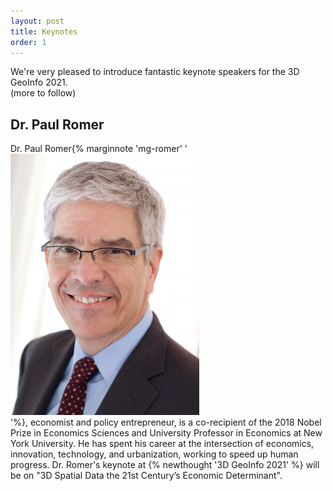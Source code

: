 ```yaml
---
layout: post
title: Keynotes
order: 1
---
```


<p>We're very pleased to introduce fantastic keynote speakers for the 3D GeoInfo 2021.<br> 
(more to follow)</p>

## Dr. Paul Romer

Dr. Paul Romer{% marginnote 'mg-romer' '<img src="../assets/img/Paul-Romer-2011.jpg" width="60%"><br> '%}, economist and policy entrepreneur, is a co-recipient of the 2018 Nobel Prize in Economics Sciences and University Professor in Economics at New York University. He has spent his career at the intersection of economics, innovation, technology, and urbanization, working to speed up human progress. Dr. Romer's keynote at {% newthought '3D GeoInfo 2021' %} will be on "3D Spatial Data the 21st Century’s Economic Determinant".
